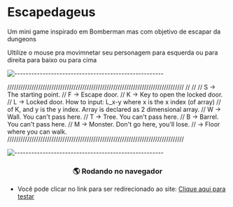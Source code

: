 # Escapedageus
Um mini game inspirado em Bomberman mas com objetivo de escapar da dungeons

Ultilize o mouse pra movimnetar seu personagem para esquerda ou para direita para baixo ou para cima

![-----------------------------------------------------](https://raw.githubusercontent.com/andreasbm/readme/master/assets/lines/rainbow.png)


////////////////////////////////////////////////////////////////////////////////
// 
//
// S -> The starting point.
// F -> Escape door.
// K -> Key to open the locked door.
// L -> Locked door. How to input: L_x-y where x is the x index (of array)
//      of K, and y is the y index. Array is declared as 2 dimensional array.
// W -> Wall. You can't pass here.
// T -> Tree. You can't pass here.
// B -> Barrel. You can't pass here.
// M -> Monster. Don't go here, you'll lose.
// <space> -> Floor where you can walk.
////////////////////////////////////////////////////////////////////////////////


![-----------------------------------------------------](https://raw.githubusercontent.com/andreasbm/readme/master/assets/lines/rainbow.png)

 
<h3 align='center'> 🌎 Rodando no navegador</h3>

- Você pode clicar no link para ser redirecionado ao site:
[Clique aqui para testar ](https://deft-sundae-acee9c.netlify.app/)
